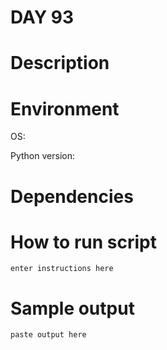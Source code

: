 
# DAY 93

# Description

# Environment
OS:

Python version:

# Dependencies

# How to run script
```
enter instructions here
```

# Sample output
```
paste output here
```
